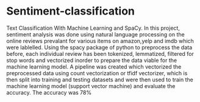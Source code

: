 # Sentiment-classification
Text Classification With Machine Learning and SpaCy.
In this project, sentiment analysis was done using natural language processing on the online reviews prevalant for various items on amazon,yelp and imdb which were lablelled. Using the spacy package of python to preprocess the data before, each individual review has been tokenized, lemmatized, filtered for stop words and vectorized inorder to prepare the data viable for the machine learning model. A pipeline was created which vectorized the preprocessed data using count vectorization or tfidf vectorizer, which is then split into training and testing datasets and were then used to train the machine learning model (support vector machine) and evaluate the accuracy.
The accuracy was 78%
